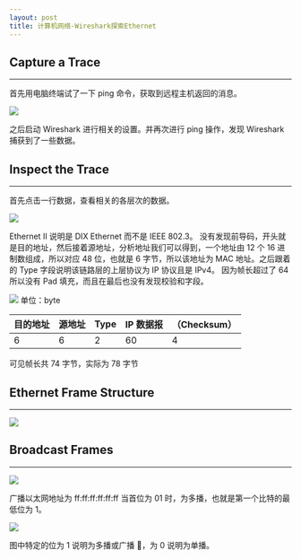 ```yaml
---
layout: post
title: 计算机网络-Wireshark探索Ethernet
---
```


## Capture a Trace

---

首先用电脑终端试了一下 ping 命令，获取到远程主机返回的消息。

![](https://1ees0n.oss-cn-qingdao.aliyuncs.com/Github/20241118231705.png)

之后启动 Wireshark 进行相关的设置。并再次进行 ping 操作，发现 Wireshark 捕获到了一些数据。

## Inspect the Trace

---

首先点击一行数据，查看相关的各层次的数据。

![](https://1ees0n.oss-cn-qingdao.aliyuncs.com/Github/20241118232249.png)

Ethernet II 说明是 DIX Ethernet 而不是 IEEE 802.3。
没有发现前导码，开头就是目的地址，然后接着源地址，分析地址我们可以得到，一个地址由 12 个 16 进制数组成，所以对应 48 位，也就是 6 字节，所以该地址为 MAC 地址。之后跟着的 Type 字段说明该链路层的上层协议为 IP 协议且是 IPv4。
因为帧长超过了 64 所以没有 Pad 填充，而且在最后也没有发现校验和字段。

![](https://1ees0n.oss-cn-qingdao.aliyuncs.com/Github/20241118232153.png)
单位：byte

| 目的地址 | 源地址 | Type | IP 数据报 | （Checksum） |
| -------- | ------ | ---- | --------- | ------------ |
| 6        | 6      | 2    | 60        | 4            |

可见帧长共 74 字节，实际为 78 字节

## Ethernet Frame Structure

---

![](https://1ees0n.oss-cn-qingdao.aliyuncs.com/Github/20241118231944.png)

## Broadcast Frames

---

![](https://1ees0n.oss-cn-qingdao.aliyuncs.com/Github/20241118231927.png)

广播以太网地址为 ff:ff:ff:ff:ff:ff
当首位为 01 时，为多播，也就是第一个比特的最低位为 1。

![](https://1ees0n.oss-cn-qingdao.aliyuncs.com/Github/20241118233344.png)

图中特定的位为 1 说明为多播或广播 📢，为 0 说明为单播。
